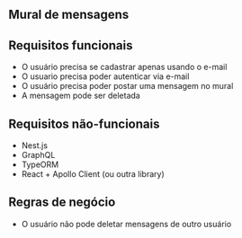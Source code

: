## Mural de mensagens

## Requisitos funcionais

- O usuário precisa se cadastrar apenas usando o e-mail
- O usuario precisa poder autenticar via e-mail
- O usuário precisa poder postar uma mensagem no mural
- A mensagem pode ser deletada

## Requisitos não-funcionais

- Nest.js
- GraphQL
- TypeORM
- React + Apollo Client (ou outra library)

## Regras de negócio

- O usuário não pode deletar mensagens de outro usuário